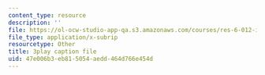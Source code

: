 ```yaml
---
content_type: resource
description: ''
file: https://ol-ocw-studio-app-qa.s3.amazonaws.com/courses/res-6-012-introduction-to-probability-spring-2018/47e006b3eb815054aedd464d766e454d_D_EGYzqmapc.vtt
file_type: application/x-subrip
resourcetype: Other
title: 3play caption file
uid: 47e006b3-eb81-5054-aedd-464d766e454d
---
```

